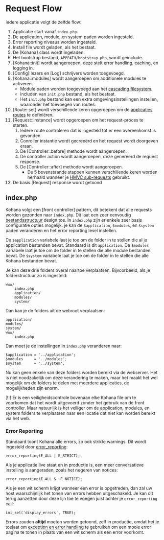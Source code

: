 # Request Flow

Iedere applicatie volgt de zelfde flow:

1. Applicatie start vanaf `index.php`.
2. De application, module, en system paden worden ingesteld.
3. Error reporting niveaus worden ingesteld.
4. Install file wordt geladen, als het bestaat.
5. De [Kohana] class wordt ingeladen.
6. Het bootstrap bestand, `APPPATH/bootstrap.php`, wordt geinclude.
7. [Kohana::init] wordt aangeroepen, deze stelt error handling, caching, en logging in.
8. [Config] lezers en [Log] schrijvers worden toegevoegd.
9. [Kohana::modules] wordt aangeroepen om additionele modules te activeren.
    * Module paden worden toegevoegd aan het [cascading filesystem](about.filesystem).
    * Includen van `init.php` bestand, als het bestaat. 
    * Het `init.php` bestand kan een extra omgevingsinstellingen instellen, waaronder het toevoegen van routes.
10. [Route::set] wordt verschillende keren opgeroepen om de [applicaties routes](using.routing) te definiëren.
11. [Request::instance] wordt opgeroepen om het request-proces te starten.
    1. Iedere route controleren dat is ingesteld tot er een overeenkomst is gevonden.
    2. Conroller instantie wordt gecreeërd en het request wordt doorgeven eraan.
    3. De [Controller::before] methode wordt aangeroepen.
    4. De controller action wordt aangeroepen, deze genereerd de request response.
    5. De [Controller::after] methode wordt aangeroepen.
        * De 5 bovenstaande stappen kunnen verschillende keren worden herhaald wanneer je [HMVC sub-requests](about.mvc) gebruikt.
12. De basis [Request] response wordt getoond

## index.php

Kohana volgt een [front controller] pattern, dit betekent dat alle requests worden gezonden naar `index.php`. Dit laat een zeer eenvoudig [bestandsstructuur](about.filesystem) design toe. In `index.php` zijn er enkele zeer basis configuratie opties mogelijk. je kan de `$application`, `$modules`, en `$system` paden veranderen en het error reporting level instellen.

De `$application` variabele laat je toe om de folder in te stellen die al je application bestanden bevat. Standaard is dit `application`. De `$modules` variabele laat je toe om de folder in te stellen die alle module bestanden bevat. De `$system` variabele laat je toe om de folder in te stellen die alle Kohana bestanden bevat.

Je kan deze drie folders overal naartoe verplaatsen. Bijvoorbeeld, als je folderstructuur zo is ingesteld:

    www/
        index.php
        application/
        modules/
        system/

Dan kan je de folders uit de webroot verplaatsen:

    application/
    modules/
    system/
    www/
        index.php

Dan moet je de instellingen in `index.php` veranderen naar:

    $application = '../application';
    $modules     = '../modules';
    $system      = '../system';

Nu kan geen enkele van deze folders worden bereikt via de webserver. Het is niet noodzakelijk om deze verandering te maken, maar het maakt het wel mogelijk om de folders te delen met meerdere applicaties, de mogelijkheden zijn enorm.

[!!] Er is een veiligheidscontrole bovenaan elke Kohana file om te voorkomen dat het wordt uitgevoerd zonder het gebruik van de front controller. Maar natuurlijk is het veiliger om de application, modules, en system folders te verplaatsen naar een locatie dat niet kan worden bereikt via het web.

### Error Reporting

Standaard toont Kohana alle errors, zo ook strikte warnings. Dit wordt ingesteld door [error_reporting](http://php.net/error_reporting):

    error_reporting(E_ALL | E_STRICT);

Als je applicatie live staat en in productie is, een meer conversatieve instelling is aangeraden, zoals het negeren van notices:

    error_reporting(E_ALL & ~E_NOTICE);

Als je een wit scherm krijgt wanneer een error is opgetreden, dan zal uw host waarschijnlijk het tonen van errors hebben uitgeschakeld. Je kan dit terug aanzetten door deze lijn toe te voegen juist achter je `error_reporting` call:

    ini_set('display_errors', TRUE);

Errors zouden **altijd** moeten worden getoond, zelf in productie, omdat het je toelaat om [exception en error handling](debugging.errors) te gebruiken om een mooie error pagina te tonen in plaats van een wit scherm als een error voorkomt.
